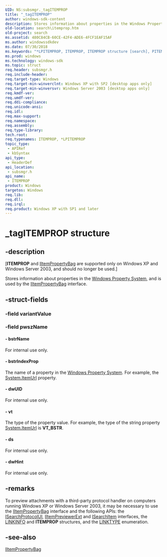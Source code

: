 ```yaml
---
UID: NS:subsmgr._tagITEMPROP
title: "_tagITEMPROP"
author: windows-sdk-content
description: Stores information about properties in the Windows Property System, and is used by the IItemPropertyBag interface.
old-location: search\itemprop.htm
old-project: search
ms.assetid: 480C84CB-60CE-42F4-ADE6-4FCF1EAF15AF
ms.author: windowssdkdev
ms.date: 07/30/2018
ms.keywords: "*LPITEMPROP, ITEMPROP, ITEMPROP structure [search], PITEMPROP, PITEMPROP structure pointer [search], _tagITEMPROP, search.itemprop, subsmgr/ITEMPROP, subsmgr/PITEMPROP"
ms.prod: windows
ms.technology: windows-sdk
ms.topic: struct
req.header: subsmgr.h
req.include-header: 
req.target-type: Windows
req.target-min-winverclnt: Windows XP with SP2 [desktop apps only]
req.target-min-winversvr: Windows Server 2003 [desktop apps only]
req.kmdf-ver: 
req.umdf-ver: 
req.ddi-compliance: 
req.unicode-ansi: 
req.idl: 
req.max-support: 
req.namespace: 
req.assembly: 
req.type-library: 
tech.root: 
req.typenames: ITEMPROP, *LPITEMPROP
topic_type:
 - APIRef
 - kbSyntax
api_type:
 - HeaderDef
api_location:
 - subsmgr.h
api_name:
 - ITEMPROP
product: Windows
targetos: Windows
req.lib: 
req.dll: 
req.irql: 
req.product: Windows XP with SP1 and later
---
```


# _tagITEMPROP structure


## -description


<p class="CCE_Message">[<b>ITEMPROP</b> and <a href="https://msdn.microsoft.com/0fef34c5-f20f-475a-9223-5cb73079c842">IItemPropertyBag</a> are supported only on Windows XP and Windows Server 2003, and should no longer be used.]

Stores information about properties in the <a href="https://msdn.microsoft.com/c2094bbe-a4ca-4f30-b16e-14dced2912bc">Windows Property System</a>, and is used by the <a href="https://msdn.microsoft.com/0fef34c5-f20f-475a-9223-5cb73079c842">IItemPropertyBag</a> interface.


## -struct-fields




### -field variantValue

 


### -field pwszName

 




#### - bstrName

For internal use only.


#### - bstrIndexProp

The name of a property in the <a href="https://msdn.microsoft.com/c2094bbe-a4ca-4f30-b16e-14dced2912bc">Windows Property System</a>. For example, the <a href="https://msdn.microsoft.com/d592f12b-f8c2-406f-a031-eeb8212e64f7">System.ItemUrl</a> property.


#### - dwUID

For internal use only.


#### - vt

The type of the property value. For example, the type of the string property <a href="https://msdn.microsoft.com/d592f12b-f8c2-406f-a031-eeb8212e64f7">System.ItemUrl</a> is <b>VT_BSTR</b>. 


#### - ds

For internal use only.


#### - dwHint

For internal use only.


## -remarks



To preview attachments with a third-party protocol handler on computers running Windows XP or Windows Server 2003, it may be necessary to use the <a href="https://msdn.microsoft.com/0fef34c5-f20f-475a-9223-5cb73079c842">IItemPropertyBag</a> interface and the following APIs: the <a href="https://msdn.microsoft.com/b52fd64b-b03a-4d02-a64f-201f6b7d5045">ISearchProtocolUI</a>, <a href="https://msdn.microsoft.com/d7d6cbb0-18bf-4e68-b7b4-307cadbced5c">IItemPreviewerExt</a> and <a href="https://msdn.microsoft.com/e48c9e5b-9b15-4bc1-91ef-81ba7a05bfbd">ISearchItem</a> interfaces, the <a href="https://msdn.microsoft.com/c1d525ea-ee80-49fb-9447-20465b8f8654">LINKINFO</a> and <b>ITEMPROP</b> structures, and the <a href="https://msdn.microsoft.com/2a0ddb31-df35-4da5-9950-b091cd461556">LINKTYPE</a> enumeration.




## -see-also




<a href="https://msdn.microsoft.com/0fef34c5-f20f-475a-9223-5cb73079c842">IItemPropertyBag</a>
 

 

